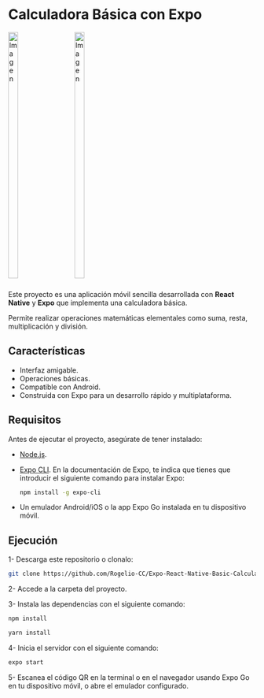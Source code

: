 # Calculadora Básica con Expo

<img src="https://github.com/user-attachments/assets/423a847e-5ce0-4726-9e6e-ad50eea019dd" alt="Imagen" width="20%" height="500" style="margin-right: 30px; margin-bottom: 10px;" />
<img src="https://github.com/user-attachments/assets/252515f9-ef57-4b4f-be70-766050c74f14" alt="Imagen" width="20%" height="500" style="margin-right: 30px; margin-bottom: 10px;" />

Este proyecto es una aplicación móvil sencilla desarrollada con **React Native** y **Expo** que implementa una calculadora básica.  

Permite realizar operaciones matemáticas elementales como suma, resta, multiplicación y división.


##  Características
- Interfaz amigable.
- Operaciones básicas.
- Compatible con Android.
- Construida con Expo para un desarrollo rápido y multiplataforma.


##  Requisitos

Antes de ejecutar el proyecto, asegúrate de tener instalado:

- [Node.js](https://nodejs.org/).
- [Expo CLI](https://docs.expo.dev/get-started/installation/).
En la documentación de Expo, te indica que tienes que introducir el siguiente comando para instalar Expo:

  ```bash
  npm install -g expo-cli
  ```
- Un emulador Android/iOS o la app Expo Go instalada en tu dispositivo móvil.

## Ejecución

1- Descarga este repositorio o clonalo:
  ```bash
  git clone https://github.com/Rogelio-CC/Expo-React-Native-Basic-Calculator.git
  ```

2- Accede a la carpeta del proyecto.

3- Instala las dependencias con el siguiente comando:
  ```bash
  npm install
  ```
  ```bash
  yarn install
  ```

4- Inicia el servidor con el siguiente comando:
  ```bash
  expo start
  ```

5- Escanea el código QR en la terminal o en el navegador usando Expo Go en tu dispositivo móvil, o abre el emulador configurado.


